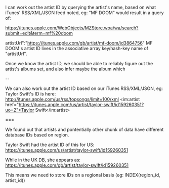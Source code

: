 I can work out the artist ID by querying the artist's name, based on what iTunes' RSS/XML/JSON feed noted, eg: "MF DOOM" would result in a query of:

https://itunes.apple.com/WebObjects/MZStore.woa/wa/search?submit=edit&term=mf%20doom

artistUrl":"https://itunes.apple.com/gb/artist/mf-doom/id3864756"
MF DOOM's artist ID lives in the associative array key/hash-key name of "artistUrl".

Once we know the artist ID, we should be able to reliably figure out the artist's albums set, and also infer maybe the album which 

--

We can also work out the artist ID based on our iTunes RSS/XML/JSON, eg: Taylor Swift's ID is here:
http://itunes.apple.com/us/rss/topsongs/limit=100/xml
<im:artist href="https://itunes.apple.com/us/artist/taylor-swift/id159260351?uo=2">Taylor Swift</im:artist>

===

We found out that artists and pontentially other chunk of data have different database IDs based on region.

Taylor Swift had the artist ID of this for US:
https://itunes.apple.com/us/artist/taylor-swift/id159260351

While in the UK DB, she appears as:
https://itunes.apple.com/gb/artist/taylor-swift/id159260351

This means we need to store IDs on a regional basis (eg: INDEX(region_id, artist_id))
